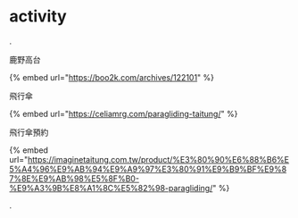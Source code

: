 # activity

.

鹿野高台

{% embed url="https://boo2k.com/archives/122101" %}

飛行傘

{% embed url="https://celiamrg.com/paragliding-taitung/" %}

飛行傘預約

{% embed url="https://imaginetaitung.com.tw/product/%E3%80%90%E6%88%B6%E5%A4%96%E9%AB%94%E9%A9%97%E3%80%91%E9%B9%BF%E9%87%8E%E9%AB%98%E5%8F%B0-%E9%A3%9B%E8%A1%8C%E5%82%98-paragliding/" %}

.

